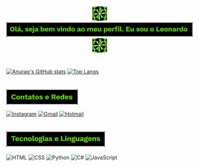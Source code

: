 <div align="center">
  <img src= Image/enfeite_github.png><img src= Image/Ola_Seja_Bem_Vindo.png alt= Seja_Bem_Vindo><img src= Image/enfeite_github.png>
</div>

#
 
[![Anurag's GitHub stats](https://github-readme-stats.vercel.app/api?username=leort11&count_private=true&show_icons=true&theme=chartreuse-dark)](https://github.com/anuraghazra/github-readme-stats)
[![Top Langs](https://github-readme-stats.vercel.app/api/top-langs/?username=leort11&layout=compact&theme=chartreuse-dark)](https://github.com/leort11/github-readme-stats)

#

<img src= Image/Contatos_e_Redes.png alt= Contatos_e_Redes>


[![Instagram](https://img.shields.io/badge/Instagram-E4405F?style=for-the-badge&logo=instagram&logoColor=white)](https://www.instagram.com/leort11/)
[![Gmail](https://img.shields.io/badge/Gmail-D14836?style=for-the-badge&logo=gmail&logoColor=white)](mailto:mnizangelo@gmail.com)
[![Hotmail](https://img.shields.io/badge/Microsoft_Outlook-0078D4?style=for-the-badge&logo=microsoft-outlook&logoColor=white)](mailto:leonardo.figueiredo31@hotmail.com)

#

<img src= Image/Tecnologias.png alt= Tecnologias_e_Linguagens>
<div style="display: inline_block"></br>
  <img align= "center" alt="HTML" src=https://img.shields.io/badge/HTML-239120?style=for-the-badge&logo=html5&logoColor=white >
  <img align= "center" alt="CSS" src=https://img.shields.io/badge/CSS-239120?&style=for-the-badge&logo=css3&logoColor=white >
  <img align= "center" alt="Python" src=https://img.shields.io/badge/Python-3776AB?style=for-the-badge&logo=python&logoColor=white >
  <img align= "center" alt="C#" src=https://img.shields.io/badge/C%23-239120?style=for-the-badge&logo=c-sharp&logoColor=white>
  <img align= "center" alt="JavaScript" src=https://img.shields.io/badge/JavaScript-323330?style=for-the-badge&logo=javascript&logoColor=F7DF1E>
</div>
